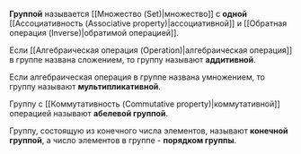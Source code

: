 **Группой** называется [[Множество (Set)|множество]] с **одной** [[Ассоциативность (Associative property)|ассоциативной]] и [[Обратная операция (Inverse)|обратимой операцией]].

Если [[Алгебраическая операция (Operation)|алгебраическая операция]] в группе названа сложением, то группу называют **аддитивной**.

Если алгебраическая операция в группе названа умножением, то группу называют **мультипликативной**.

Группу с [[Коммутативность (Commutative property)|коммутативной]] операцией называют **абелевой группой**.

Группу, состоящую из конечного числа элементов, называют **конечной группой**, а число элементов в группе - **порядком группы**.